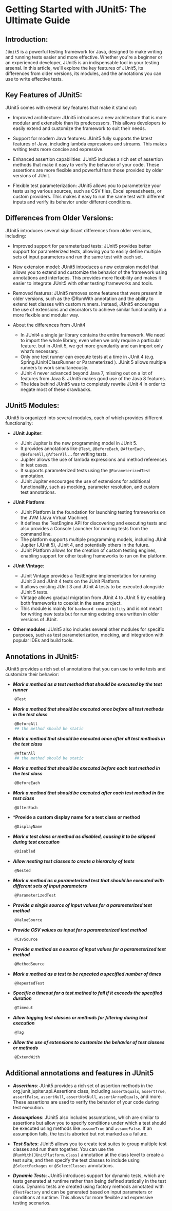 # Getting Started with JUnit5: The Ultimate Guide

## Introduction:

`JUnit5` is a powerful testing framework for Java, designed to make writing and running tests easier and more effective. Whether you're a beginner or an experienced developer, JUnit5 is an indispensable tool in your testing arsenal. In this article, we'll explore the key features of JUnit5, its differences from older versions, its modules, and the annotations you can use to write effective tests.

## Key Features of JUnit5:
JUnit5 comes with several key features that make it stand out:

+ Improved architecture: JUnit5 introduces a new architecture that is more modular and extensible than its predecessors. This allows developers to easily extend and customize the framework to suit their needs.

+ Support for modern Java features: JUnit5 fully supports the latest features of Java, including lambda expressions and streams. This makes writing tests more concise and expressive.

+ Enhanced assertion capabilities: JUnit5 includes a rich set of assertion methods that make it easy to verify the behavior of your code. These assertions are more flexible and powerful than those provided by older versions of JUnit.

+ Flexible test parameterization: JUnit5 allows you to parameterize your tests using various sources, such as CSV files, Excel spreadsheets, or custom providers. This makes it easy to run the same test with different inputs and verify its behavior under different conditions.

## Differences from Older Versions:
JUnit5 introduces several significant differences from older versions, including:

+ Improved support for parameterized tests: JUnit5 provides better support for parameterized tests, allowing you to easily define multiple sets of input parameters and run the same test with each set.

+ New extension model: JUnit5 introduces a new extension model that allows you to extend and customize the behavior of the framework using annotations and interfaces. This provides more flexibility and makes it easier to integrate JUnit5 with other testing frameworks and tools.

+ Removed features: JUnit5 removes some features that were present in older versions, such as the @RunWith annotation and the ability to extend test classes with custom runners. Instead, JUnit5 encourages the use of extensions and decorators to achieve similar functionality in a more flexible and modular way.

+ About the differences from JUnit4
    - In JUnit4 a single jar library contains the entire framework. We need to import the whole library, even when we only require a particular feature. but in JUnit 5, we get more granularity and can import only what’s necessary.
    - Only one test runner can execute tests at a time in JUnit 4 (e.g. SpringJUnit4ClassRunner or Parameterized ). JUnit 5 allows multiple runners to work simultaneously.
    - JUnit 4 never advanced beyond Java 7, missing out on a lot of features from Java 8. JUnit5 makes good use of the Java 8 features.
    - The idea behind JUnit5 was to completely rewrite JUnit 4 in order to negate most of these drawbacks.

## JUnit5 Modules:
JUnit5 is organized into several modules, each of which provides different functionality:

+ **JUnit Jupiter**:
    - JUnit Jupiter is the new programming model in JUnit 5.
    - It provides annotations like `@Test`, `@BeforeEach`, `@AfterEach`, `@BeforeAll`, `@AfterAll` ... for writing tests.
    - Jupiter allows the use of lambda expressions and method references in test cases.
    - It supports parameterized tests using the `@ParameterizedTest` annotation.
    - JUnit Jupiter encourages the use of extensions for additional functionality, such as mocking, parameter resolution, and custom test annotations.

+ **JUnit Platform**:
    - JUnit Platform is the foundation for launching testing frameworks on the JVM (Java Virtual Machine).
    - It defines the TestEngine API for discovering and executing tests and also provides a Console Launcher for running tests from the command line.
    - The platform supports multiple programming models, including JUnit Jupiter (JUnit 5), JUnit 4, and potentially others in the future.
    - JUnit Platform allows for the creation of custom testing engines, enabling support for other testing frameworks to run on the platform.

+ **JUnit Vintage**:
    - JUnit Vintage provides a TestEngine implementation for running JUnit 3 and JUnit 4 tests on the JUnit Platform.
    - It allows existing JUnit 3 and JUnit 4 tests to be executed alongside JUnit 5 tests.
    - Vintage allows gradual migration from JUnit 4 to JUnit 5 by enabling both frameworks to coexist in the same project.
    - This module is mainly for `backward compatibility` and is not meant for writing new tests but for running existing ones written in older versions of JUnit.

+ **Other modules**: JUnit5 also includes several other modules for specific purposes, such as test parameterization, mocking, and integration with popular IDEs and build tools.

## Annotations in JUnit5:
JUnit5 provides a rich set of annotations that you can use to write tests and customize their behavior:

+ ***Mark a method as a test method that should be executed by the test runner***
```bash 
    @Test
```

+ ***Mark a method that should be executed once before all test methods in the test class***
```bash 
    @BeforeAll
    ## the method should be static
```

+ ***Mark a method that should be executed once after all test methods in the test class***
```bash 
    @AfterAll
    ## the method should be static
```

+ ***Mark a method that should be executed before each test method in the test class***
```bash 
    @BeforeEach
```

+ ***Mark a method that should be executed after each test method in the test class***
```bash 
    @AfterEach
```

+ ***Provide a custom display name for a test class or method**
```bash 
    @DisplayName
```

+ ***Mark a test class or method as disabled, causing it to be skipped during test execution***
```bash 
    @Disabled
```

+ ***Allow nesting test classes to create a hierarchy of tests***
```bash 
    @Nested
```

+ ***Mark a method as a parameterized test that should be executed with different sets of input parameters***
```bash 
    @ParameterizedTest
```

+ ***Provide a single source of input values for a parameterized test method***
```bash 
    @ValueSource
```

+ ***Provide CSV values as input for a parameterized test method***
```bash 
    @CsvSource
```

+ ***Provide a method as a source of input values for a parameterized test method***
```bash 
    @MethodSource
```

+ ***Mark a method as a test to be repeated a specified number of times***
```bash 
    @RepeatedTest
```

+ ***Specifie a timeout for a test method to fail if it exceeds the specified duration***
```bash 
    @Timeout
```

+ ***Allow tagging test classes or methods for filtering during test execution***
```bash 
    @Tag
```

+ ***Allow the use of extensions to customize the behavior of test classes or methods***
```bash 
    @ExtendWith
```

## Additional annotations and features in JUnit5

+ ***Assertions***: JUnit5 provides a rich set of assertion methods in the org.junit.jupiter.api.Assertions class, including `assertEquals`, `assertTrue`, `assertFalse`, `assertNull`, `assertNotNull`, `assertArrayEquals`, and more. These assertions are used to verify the behavior of your code during test execution.

+ ***Assumptions***: JUnit5 also includes assumptions, which are similar to assertions but allow you to specify conditions under which a test should be executed using methods like `assumeTrue` and `assumeFalse`. If an assumption fails, the test is aborted but not marked as a failure.

+ ***Test Suites***: JUnit5 allows you to create test suites to group multiple test classes and run them together. You can use the `@RunWith(JUnitPlatform.class)` annotation at the class level to create a test suite, and then specify the test classes to include using `@SelectPackages` or `@SelectClasses` annotations.

+ ***Dynamic Tests***: JUnit5 introduces support for dynamic tests, which are tests generated at runtime rather than being defined statically in the test class. Dynamic tests are created using factory methods annotated with `@TestFactory` and can be generated based on input parameters or conditions at runtime. This allows for more flexible and expressive testing scenarios.




